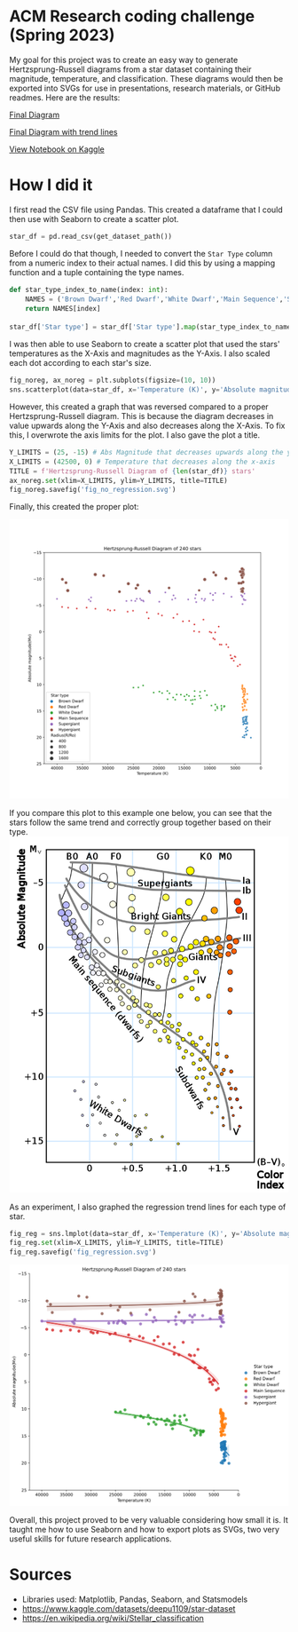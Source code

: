 # ACM Research coding challenge (Spring 2023)

My goal for this project was to create an easy way to generate Hertzsprung-Russell diagrams from a star dataset containing their magnitude, temperature, and classification. These diagrams would then be exported into SVGs for use in presentations, research materials, or GitHub readmes. Here are the results:

[Final Diagram](./fig_no_regression.svg)

[Final Diagram with trend lines](./fig_regression.svg)

[View Notebook on Kaggle](https://www.kaggle.com/code/spresto/acm-research-s23)

# How I did it

I first read the CSV file using Pandas. This created a dataframe that I could then use with Seaborn to create a scatter plot. 
```python
star_df = pd.read_csv(get_dataset_path())
```

Before I could do that though, I needed to convert the ```Star Type``` column from a numeric index to their actual names. I did this by using a mapping function and a tuple containing the type names.
```python
def star_type_index_to_name(index: int):
    NAMES = ('Brown Dwarf','Red Dwarf','White Dwarf','Main Sequence','Supergiant','Hypergiant')
    return NAMES[index]

star_df['Star type'] = star_df['Star type'].map(star_type_index_to_name)
```

I was then able to use Seaborn to create a scatter plot that used the stars' temperatures as the X-Axis and magnitudes as the Y-Axis. I also scaled each dot according to each star's size.
```python
fig_noreg, ax_noreg = plt.subplots(figsize=(10, 10))
sns.scatterplot(data=star_df, x='Temperature (K)', y='Absolute magnitude(Mv)', hue='Star type', size='Radius(R/Ro)', ax=ax_noreg)
```

However, this created a graph that was reversed compared to a proper Hertzsprung-Russell diagram. This is because the diagram decreases in value upwards along the Y-Axis and also decreases along the X-Axis. To fix this, I overwrote the axis limits for the plot. I also gave the plot a title.
```python
Y_LIMITS = (25, -15) # Abs Magnitude that decreases upwards along the y-axis
X_LIMITS = (42500, 0) # Temperature that decreases along the x-axis
TITLE = f'Hertzsprung-Russell Diagram of {len(star_df)} stars'
ax_noreg.set(xlim=X_LIMITS, ylim=Y_LIMITS, title=TITLE)
fig_noreg.savefig('fig_no_regression.svg')
```

Finally, this created the proper plot:

![HR Diagram Plot](./fig_no_regression.svg)

If you compare this plot to this example one below, you can see that the stars follow the same trend and correctly group together based on their type.
![HR Example Diagram](./wikimedia_hr_diagram.png)

As an experiment, I also graphed the regression trend lines for each type of star.
```python
fig_reg = sns.lmplot(data=star_df, x='Temperature (K)', y='Absolute magnitude(Mv)', hue='Star type', logx=True, height=8)
fig_reg.set(xlim=X_LIMITS, ylim=Y_LIMITS, title=TITLE)
fig_reg.savefig('fig_regression.svg')
```
![HR Diagram Plot With Trend Lines](./fig_regression.svg)

Overall, this project proved to be very valuable considering how small it is. It taught me how to use Seaborn and how to export plots as SVGs, two very useful skills for future research applications.

# Sources
* Libraries used: Matplotlib, Pandas, Seaborn, and Statsmodels
* https://www.kaggle.com/datasets/deepu1109/star-dataset
* https://en.wikipedia.org/wiki/Stellar_classification
